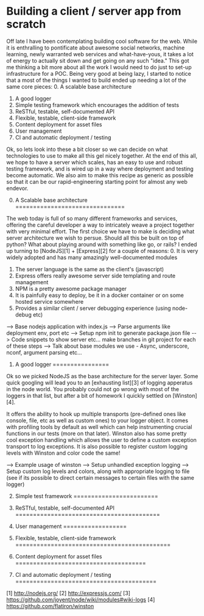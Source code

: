 Building a client / server app from scratch
===========================================

Off late I have been contemplating building cool software for the web. While it is enthralling to pontificate about awesome social networks, machine learning, newly warranted web services and what-have-yous, it takes a lot of energy to actually sit down and get going on any such "idea." This got me thinking a bit more about all the work I would need to do just to set-up infrastructure for a POC. Being very good at being lazy, I started to notice that a most of the things I wanted to build ended up needing a lot of the same core pieces:
0. A scalable base architecture
1. A good logger
2. Simple testing framework which encourages the addition of tests
3. ReSTful, testable, self-documented API
4. Flexible, testable, client-side framework
5. Content deployment for asset files
6. User management
7. CI and automatic deployment / testing

Ok, so lets look into these a bit closer so we can decide on what technologies to use to make all this gel nicely together. At the end of this all, we hope to have a server which scales, has an easy to use and robust testing framework, and is wired up in a way where deployment and testing become automatic. We also aim to make this recipe as generic as possible so that it can be our rapid-engineering starting point for almost any web endevor.

0. A Scalable base architecture
===============================

The web today is full of so many different frameworks and services, offering the careful developer a way to intricately weave a project together with very minimal effort. The first choice we have to make is deciding what server architecture we wish to persue. Should all this be built on top of python? What about playing around with something like go, or rails? I ended up turning to [NodeJS][1] + [Express][2] for a couple of reasons:
0. It is very widely adopted and has many amazingly well-documented modules
1. The server language is the same as the client's (javascript)
2. Express offers really awesome server side templating and route management
3. NPM is a pretty awesome package manager
4. It is painfully easy to deploy, be it in a docker container or on some hosted service somewhere
5. Provides a similar client / server debugging experience (using node-debug etc)

--> Base nodejs application with index.js
--> Parse arguments like deployment env, port etc
--> Setup npm init to generate package.json file
--> Code snippets to show server etc... make branches in git project for each of these steps
--> Talk about base modules we use - Async, underscore, nconf, argument parsing etc...

1. A good logger
================

Ok so we picked NodeJS as the base architecture for the server layer. Some quick googling will lead you to an [exhausting list][3] of logging apperatus in the node world. You probably could not go wrong with most of the loggers in that list, but after a bit of homework I quickly settled on [Winston][4].

It offers the ability to hook up multiple transports (pre-defined ones like console, file, etc as well as custom ones) to your logger object. It comes with profiling tools by default as well which can help instrumenting crucial functions in our tests (more on that later). Winston also has some pretty cool exception handling which allows the user to define a custom exception transport to log exceptions. It is also possible to register custom logging levels with Winston and color code the same!

--> Example usage of winston
--> Setup unhandled exception logging
--> Setup custom log levels and colors, along with appropriate logging to file (see if its possible to direct certain messages to certain files with the same logger)

2. Simple test framework
========================

3. ReSTful, testable, self-documented API
=========================================

4. User management
==================

5. Flexible, testable, client-side framework
============================================

6. Content deployment for asset files
=====================================

7. CI and automatic deployment / testing
========================================


[1] http://nodejs.org/
[2] http://expressjs.com/
[3] https://github.com/joyent/node/wiki/modules#wiki-logs
[4] https://github.com/flatiron/winston